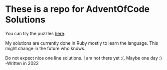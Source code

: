 # These is a repo for AdventOfCode Solutions
You can try the puzzles [here](https://adventofcode.com/).

My solutions are currently done in Ruby mostly to learn the language. This might change in the future who knows.

Do not expect nice one line solutions. I am not there yet :(. Maybe one day :) -Written in 2022

